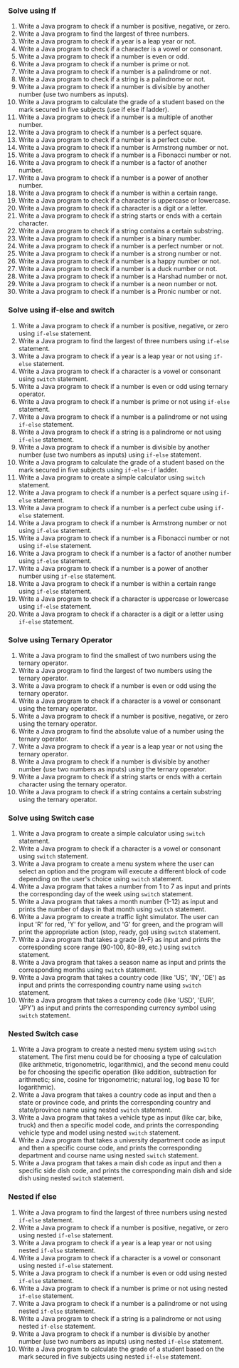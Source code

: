 ### Solve using If

1. Write a Java program to check if a number is positive, negative, or zero.
2. Write a Java program to find the largest of three numbers.
3. Write a Java program to check if a year is a leap year or not.
4. Write a Java program to check if a character is a vowel or consonant.
5. Write a Java program to check if a number is even or odd.
6. Write a Java program to check if a number is prime or not.
7. Write a Java program to check if a number is a palindrome or not.
8. Write a Java program to check if a string is a palindrome or not.
9. Write a Java program to check if a number is divisible by another number (use two numbers as inputs).
10. Write a Java program to calculate the grade of a student based on the mark secured in five subjects (use if else if ladder).
11. Write a Java program to check if a number is a multiple of another number.
12. Write a Java program to check if a number is a perfect square.
13. Write a Java program to check if a number is a perfect cube.
14. Write a Java program to check if a number is Armstrong number or not.
15. Write a Java program to check if a number is a Fibonacci number or not.
16. Write a Java program to check if a number is a factor of another number.
17. Write a Java program to check if a number is a power of another number.
18. Write a Java program to check if a number is within a certain range.
19. Write a Java program to check if a character is uppercase or lowercase.
20. Write a Java program to check if a character is a digit or a letter.
21. Write a Java program to check if a string starts or ends with a certain character.
22. Write a Java program to check if a string contains a certain substring.
23. Write a Java program to check if a number is a binary number.
24. Write a Java program to check if a number is a perfect number or not.
25. Write a Java program to check if a number is a strong number or not.
26. Write a Java program to check if a number is a happy number or not.
27. Write a Java program to check if a number is a duck number or not.
28. Write a Java program to check if a number is a Harshad number or not.
29. Write a Java program to check if a number is a neon number or not.
30. Write a Java program to check if a number is a Pronic number or not.

### Solve using if-else and switch 

1. Write a Java program to check if a number is positive, negative, or zero using `if-else` statement.
2. Write a Java program to find the largest of three numbers using `if-else` statement.
3. Write a Java program to check if a year is a leap year or not using `if-else` statement.
4. Write a Java program to check if a character is a vowel or consonant using `switch` statement.
5. Write a Java program to check if a number is even or odd using ternary operator.
6. Write a Java program to check if a number is prime or not using `if-else` statement.
7. Write a Java program to check if a number is a palindrome or not using `if-else` statement.
8. Write a Java program to check if a string is a palindrome or not using `if-else` statement.
9. Write a Java program to check if a number is divisible by another number (use two numbers as inputs) using `if-else` statement.
10. Write a Java program to calculate the grade of a student based on the mark secured in five subjects using `if-else-if` ladder.
11. Write a Java program to create a simple calculator using `switch` statement.
12. Write a Java program to check if a number is a perfect square using `if-else` statement.
13. Write a Java program to check if a number is a perfect cube using `if-else` statement.
14. Write a Java program to check if a number is Armstrong number or not using `if-else` statement.
15. Write a Java program to check if a number is a Fibonacci number or not using `if-else` statement.
16. Write a Java program to check if a number is a factor of another number using `if-else` statement.
17. Write a Java program to check if a number is a power of another number using `if-else` statement.
18. Write a Java program to check if a number is within a certain range using `if-else` statement.
19. Write a Java program to check if a character is uppercase or lowercase using `if-else` statement.
20. Write a Java program to check if a character is a digit or a letter using `if-else` statement.

### Solve using Ternary Operator

1.  Write a Java program to find the smallest of two numbers using the ternary operator.
2.  Write a Java program to find the largest of two numbers using the ternary operator.
3.  Write a Java program to check if a number is even or odd using the ternary operator.
4.  Write a Java program to check if a character is a vowel or consonant using the ternary operator.
5.  Write a Java program to check if a number is positive, negative, or zero using the ternary operator.
6.  Write a Java program to find the absolute value of a number using the ternary operator.
7.  Write a Java program to check if a year is a leap year or not using the ternary operator.
8.  Write a Java program to check if a number is divisible by another number (use two numbers as inputs) using the ternary operator.
9.  Write a Java program to check if a string starts or ends with a certain character using the ternary operator.
10.  Write a Java program to check if a string contains a certain substring using the ternary operator.

### Solve using Switch case
1. Write a Java program to create a simple calculator using `switch` statement.
2. Write a Java program to check if a character is a vowel or consonant using `switch` statement.
3. Write a Java program to create a menu system where the user can select an option and the program will execute a different block of code depending on the user's choice using `switch` statement.
4. Write a Java program that takes a number from 1 to 7 as input and prints the corresponding day of the week using `switch` statement.
5. Write a Java program that takes a month number (1-12) as input and prints the number of days in that month using `switch` statement.
6. Write a Java program to create a traffic light simulator. The user can input 'R' for red, 'Y' for yellow, and 'G' for green, and the program will print the appropriate action (stop, ready, go) using `switch` statement.
7. Write a Java program that takes a grade (A-F) as input and prints the corresponding score range (90-100, 80-89, etc.) using `switch` statement.
8. Write a Java program that takes a season name as input and prints the corresponding months using `switch` statement.
9. Write a Java program that takes a country code (like 'US', 'IN', 'DE') as input and prints the corresponding country name using `switch` statement.
10. Write a Java program that takes a currency code (like 'USD', 'EUR', 'JPY') as input and prints the corresponding currency symbol using `switch` statement.

### Nested Switch case
1. Write a Java program to create a nested menu system using `switch` statement. The first menu could be for choosing a type of calculation (like arithmetic, trigonometric, logarithmic), and the second menu could be for choosing the specific operation (like addition, subtraction for arithmetic; sine, cosine for trigonometric; natural log, log base 10 for logarithmic).
2. Write a Java program that takes a country code as input and then a state or province code, and prints the corresponding country and state/province name using nested `switch` statement.
3. Write a Java program that takes a vehicle type as input (like car, bike, truck) and then a specific model code, and prints the corresponding vehicle type and model using nested `switch` statement.
4. Write a Java program that takes a university department code as input and then a specific course code, and prints the corresponding department and course name using nested `switch` statement.
5. Write a Java program that takes a main dish code as input and then a specific side dish code, and prints the corresponding main dish and side dish using nested `switch` statement.

### Nested if else
1. Write a Java program to find the largest of three numbers using nested `if-else` statement.
2. Write a Java program to check if a number is positive, negative, or zero using nested `if-else` statement.
3. Write a Java program to check if a year is a leap year or not using nested `if-else` statement.
4. Write a Java program to check if a character is a vowel or consonant using nested `if-else` statement.
5. Write a Java program to check if a number is even or odd using nested `if-else` statement.
6. Write a Java program to check if a number is prime or not using nested `if-else` statement.
7. Write a Java program to check if a number is a palindrome or not using nested `if-else` statement.
8. Write a Java program to check if a string is a palindrome or not using nested `if-else` statement.
9. Write a Java program to check if a number is divisible by another number (use two numbers as inputs) using nested `if-else` statement.
10. Write a Java program to calculate the grade of a student based on the mark secured in five subjects using nested `if-else` statement.


